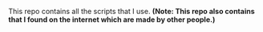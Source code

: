 This repo contains all the scripts that I use.
**(Note: This repo also contains that I found on the internet which are made by other people.)**
